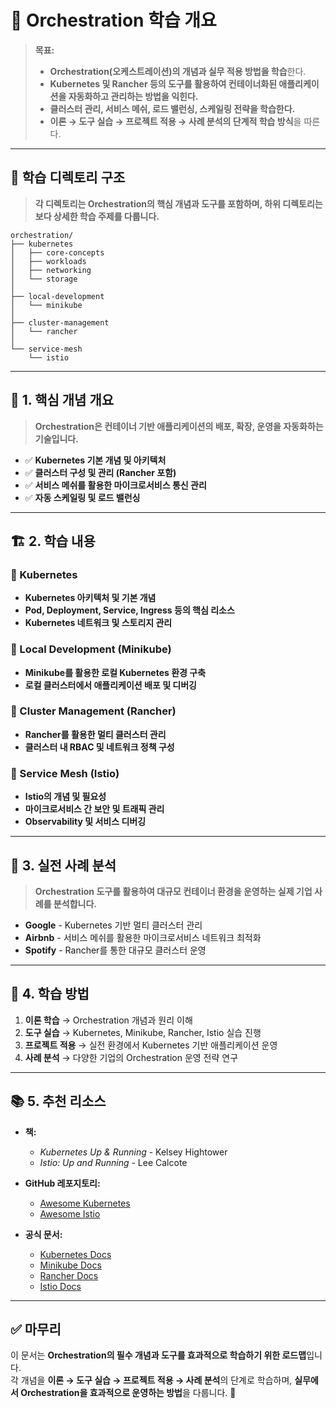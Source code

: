 # 📂 Orchestration 학습 개요

> **목표:**  
> - **Orchestration(오케스트레이션)의 개념과 실무 적용 방법을 학습**한다.  
> - **Kubernetes 및 Rancher 등의 도구를 활용하여 컨테이너화된 애플리케이션을 자동화하고 관리하는 방법을 익힌다.**  
> - **클러스터 관리, 서비스 메쉬, 로드 밸런싱, 스케일링 전략을 학습한다.**  
> - **이론 → 도구 실습 → 프로젝트 적용 → 사례 분석의 단계적 학습 방식**을 따른다.  

---

## 📂 **학습 디렉토리 구조**  
> **각 디렉토리는 Orchestration의 핵심 개념과 도구를 포함하며, 하위 디렉토리는 보다 상세한 학습 주제를 다룹니다.**  

```
orchestration/
├── kubernetes
│   ├── core-concepts
│   ├── workloads
│   ├── networking
│   └── storage
│
├── local-development
│   └── minikube
│
├── cluster-management
│   └── rancher
│
└── service-mesh
    └── istio
```

---

## 📖 **1. 핵심 개념 개요**
> **Orchestration은 컨테이너 기반 애플리케이션의 배포, 확장, 운영을 자동화하는 기술입니다.**

- ✅ **Kubernetes 기본 개념 및 아키텍처**  
- ✅ **클러스터 구성 및 관리 (Rancher 포함)**  
- ✅ **서비스 메쉬를 활용한 마이크로서비스 통신 관리**  
- ✅ **자동 스케일링 및 로드 밸런싱**  

---

## 🏗 **2. 학습 내용**
### 📌 Kubernetes
- **Kubernetes 아키텍처 및 기본 개념**
- **Pod, Deployment, Service, Ingress 등의 핵심 리소스**
- **Kubernetes 네트워크 및 스토리지 관리**

### 📌 Local Development (Minikube)
- **Minikube를 활용한 로컬 Kubernetes 환경 구축**
- **로컬 클러스터에서 애플리케이션 배포 및 디버깅**

### 📌 Cluster Management (Rancher)
- **Rancher를 활용한 멀티 클러스터 관리**
- **클러스터 내 RBAC 및 네트워크 정책 구성**

### 📌 Service Mesh (Istio)
- **Istio의 개념 및 필요성**
- **마이크로서비스 간 보안 및 트래픽 관리**
- **Observability 및 서비스 디버깅**

---

## 🚀 **3. 실전 사례 분석**
> **Orchestration 도구를 활용하여 대규모 컨테이너 환경을 운영하는 실제 기업 사례를 분석합니다.**

- **Google** - Kubernetes 기반 멀티 클러스터 관리  
- **Airbnb** - 서비스 메쉬를 활용한 마이크로서비스 네트워크 최적화  
- **Spotify** - Rancher를 통한 대규모 클러스터 운영  

---

## 🎯 **4. 학습 방법**
1. **이론 학습** → Orchestration 개념과 원리 이해  
2. **도구 실습** → Kubernetes, Minikube, Rancher, Istio 실습 진행  
3. **프로젝트 적용** → 실전 환경에서 Kubernetes 기반 애플리케이션 운영  
4. **사례 분석** → 다양한 기업의 Orchestration 운영 전략 연구  

---

## 📚 **5. 추천 리소스**
- **책:**  
  - _Kubernetes Up & Running_ - Kelsey Hightower  
  - _Istio: Up and Running_ - Lee Calcote  

- **GitHub 레포지토리:**  
  - [Awesome Kubernetes](https://github.com/ramitsurana/awesome-kubernetes)  
  - [Awesome Istio](https://github.com/istio/istio)  

- **공식 문서:**  
  - [Kubernetes Docs](https://kubernetes.io/docs/)  
  - [Minikube Docs](https://minikube.sigs.k8s.io/docs/)  
  - [Rancher Docs](https://rancher.com/docs/)  
  - [Istio Docs](https://istio.io/latest/docs/)  

---

## ✅ **마무리**
이 문서는 **Orchestration의 필수 개념과 도구를 효과적으로 학습하기 위한 로드맵**입니다.  
각 개념을 **이론 → 도구 실습 → 프로젝트 적용 → 사례 분석**의 단계로 학습하며, **실무에서 Orchestration을 효과적으로 운영하는 방법**을 다룹니다. 🚀